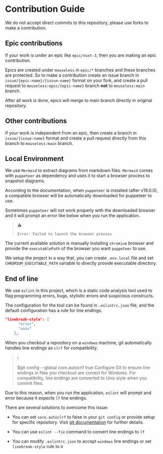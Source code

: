 # Contribution Guide

We do not accept direct commits to this repository, please use forks to make a
contribution.

## Epic contributions

If your work is under an epic like `epic/nuxt-3`, then you are making an epic
contribution.

Epics are created under `mouseless` in `epic/*` branches and these branches are
protected. So to make a contribution create an issue branch in
`issue/{epic-name}/{issue-name}` format on your fork, and create a pull request
to `mouseless:epic/{epic-name}` branch __not__ to `mouseless:main` branch.

After all work is done, epics will merge to main branch directly in original
repository.

## Other contributions

If your work is independent from an epic, then create a branch in
`issue/{issue-name}` format and create a pull request directly from this branch
to `mouseless:main` branch.

## Local Environment 

We use `Mermaid` to extract diagrams from markdown files. `Mermaid` comes with
`puppeteer` as dependency and uses it to start a browser process to snapshot 
diagrams. 

According to the documentation, when `puppeteer` is installed 
(after v19.0.0), a compatible browser will be automatically downloaded for 
puppeteer to use.

Sometimes `puppeteer` will not work properly with the downloaded browser 
and it will prompt an error like below when you run the application.

> :warning:
>
> `Error: Failed to launch the browser process` 

The current available solution is manually installing `chromium` browser and
provide the `executablePath` of the browser you want `puppeteer` to use. 

We setup the project in a way that, you can create `.env.local` file and set
`CHROMIUM_EXECUTABLE_PATH` variable to directly provide executable directory.

## End of line 

We use `eslint` in this project, which is a static code analysis tool used 
to flag programming errors, bugs, stylistic errors and suspicious constructs.

The configuration for the tool can be found in `.eslintrc.json` file, and 
the default configuration has a rule for line endings. 

```json
"linebreak-style": [
      "error",
      "unix"
    ],
```
When you checkout a repository on a `windows` machine, git automatically 
handles line endings as `clrf` for compatibility. 

> :information_source:
>
> $git config --global core.autocrlf true
> Configure Git to ensure line endings in files you checkout are correct for Windows.
> For compatibility, line endings are converted to Unix style when you commit files.

Due to this reason, when you run the application, `eslint` will prompt and error
because it expects `lf` line endings.

There are several solutions to overcome this issue:

- You can set `core.autoclrf` to false in your `git config` or provide setup for specific
  repository. Visit [git documentation][1]
  for further details.
- You can use `eslint --fix` command to convert line endings to `lf`
- You can modify `.eslintrc.json` to accept `windows` line endings or set 
  `linebreak-style` rule to `0`

  [1]:<https://docs.github.com/en/get-started/getting-started-with-git/configuring-git-to-handle-line-endings> "configuring-git-to-handle-line-endings"